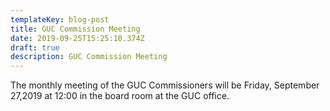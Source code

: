 ```yaml
---
templateKey: blog-post
title: GUC Commission Meeting
date: 2019-09-25T15:25:10.374Z
draft: true
description: GUC Commission Meeting
---
```

The monthly meeting of the GUC Commissioners will be Friday, September 27,2019 at 12:00 in the board room at the GUC office.
